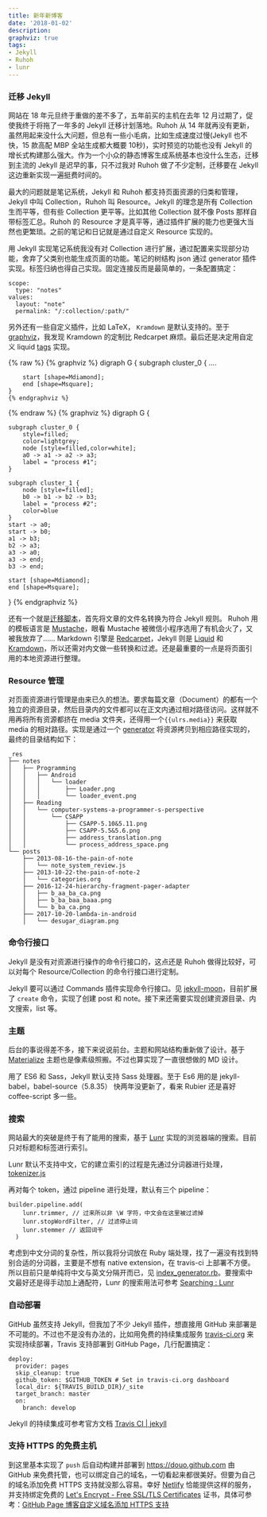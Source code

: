 ```yaml
---
title: 新年新博客
date: '2018-01-02'
description:
graphviz: true
tags:
- Jekyll
- Ruhoh
- lunr
---
```


### 迁移 Jekyll
网站在 18 年元旦终于重做的差不多了，五年前买的主机在去年 12 月过期了，促使我终于将拖了一年多的 Jekyll 迁移计划落地。Ruhoh 从 14 年就再没有更新，虽然用起来没什么大问题，但总有一些小毛病，比如生成速度过慢(Jekyll 也不快，15 款高配 MBP 全站生成都大概要 10秒)，实时预览的功能也没有 Jekyll 的增长式构建那么强大。作为一个小众的静态博客生成系统基本也没什么生态，迁移到主流的 Jekyll 是迟早的事，只不过我对 Ruhoh 做了不少定制，迁移要在 Jekyll 这边重新实现一遍挺费时间的。

最大的问题就是笔记系统，Jekyll 和 Ruhoh 都支持页面资源的归类和管理，Jekyll 中叫 Collection，Ruhoh 叫 Resource。Jekyll 的理念是所有 Collection 生而平等，但有些 Collection 更平等。比如其他 Collection 就不像 Posts 那样自带标签汇总。Ruhoh 的 Resource 才是真平等，通过插件扩展的能力也更强大当然也更繁琐。之前的笔记和日记就是通过自定义 Resource 实现的。

用 Jekyll 实现笔记系统我没有对 Collection 进行扩展，通过配置来实现部分功能，舍弃了父类别也能生成页面的功能。笔记的树结构 json 通过 generator 插件实现。标签归纳也得自己实现。固定连接反而是最简单的，一条配置搞定：

    scope:
      type: "notes"
    values:
      layout: "note"
      permalink: "/:collection/:path/"

另外还有一些自定义插件，比如 LaTeX， `Kramdown` 是默认支持的。至于 [graphviz][]，我发现 Kramdown 的定制比 Redcarpet 麻烦。最后还是决定用自定义 liquid [tags][] 实现。

{% raw %}
    {% graphviz %}
    digraph G {
    	subgraph cluster_0 {
    	....

    	start [shape=Mdiamond];
    	end [shape=Msquare];
    }
    {% endgraphviz %}
{% endraw %}
{% graphviz %}
digraph G {

	subgraph cluster_0 {
		style=filled;
		color=lightgrey;
		node [style=filled,color=white];
		a0 -> a1 -> a2 -> a3;
		label = "process #1";
	}

	subgraph cluster_1 {
		node [style=filled];
		b0 -> b1 -> b2 -> b3;
		label = "process #2";
		color=blue
	}
	start -> a0;
	start -> b0;
	a1 -> b3;
	b2 -> a3;
	a3 -> a0;
	a3 -> end;
	b3 -> end;

	start [shape=Mdiamond];
	end [shape=Msquare];
}
{% endgraphviz %}

还有一个就是[迁移脚本][ruhoh_jekyll.rb]，首先将文章的文件名转换为符合 Jekyll 规则。 Ruhoh 用的模板语言是 [Mustache][]，眼看 Mustache 被微信小程序选用了有机会火了，又被我放弃了…… Markdown 引擎是 [Redcarpet][]，Jekyll 则是 [Liquid][] 和 [Kramdown][]，所以还需对内文做一些转换和过滤。还是最重要的一点是将页面引用的本地资源进行整理。

[graphviz]: https://graphviz.gitlab.io/
[tags]: https://jekyllrb.com/docs/plugins/#tags
[ruhoh_jekyll.rb]: https://github.com/douo/douo.github.com/blob/develop/_plugins/ruhoh_jekyll.rb
[Mustache]: https://mustache.github.io
[Redcarpet]: https://github.com/vmg/redcarpet
[Liquid]: https://shopify.github.io/liquid/
[Kramdown]: https://kramdown.gettalong.org/

### Resource 管理

对页面资源进行管理是由来已久的想法。要求每篇文章（Document）的都有一个独立的资源目录，然后目录内的文件都可以在正文内通过相对路径访问。这样就不用再将所有资源都挤在 media 文件夹，还得用一个`{{ulrs.media}}` 来获取 media 的相对路径。实现是通过一个 [generator][resource_generator.rb] 将资源拷贝到相应路径实现的，最终的目录结构如下：

    _res
    ├── notes
    │   ├── Programming
    │   │   ├── Android
    │   │   │   └── loader
    │   │   │       ├── Loader.png
    │   │   │       └── loader_event.png
    │   ├── Reading
    │   │   └── computer-systems-a-programmer-s-perspective
    │   │       └── CSAPP
    │   │           ├── CSAPP-5.10&5.11.png
    │   │           ├── CSAPP-5.5&5.6.png
    │   │           ├── address_translation.png
    │   │           └── process_address_space.png
    └── posts
        ├── 2013-08-16-the-pain-of-note
        │   └── note_system_review.js
        ├── 2013-10-22-the-pain-of-note-2
        │   └── categories.org
        ├── 2016-12-24-hierarchy-fragment-pager-adapter
        │   ├── b_aa_ba_ca.png
        │   ├── b_ba_baa_baaa.png
        │   └── b_ba_ca.png
        ├── 2017-10-20-lambda-in-android
        │   └── desugar_diagram.png



[resource_generator.rb]: https://github.com/douo/douo.github.com/blob/develop/_plugins/resource_generator.rb

### 命令行接口

Jekyll 是没有对资源进行操作的命令行接口的，这点还是 Ruhoh 做得比较好，可以对每个 Resource/Collection 的命令行接口进行定制。

Jekyll 要可以通过 Commands 插件实现命令行接口。见 [jekyll-moon][]，目前扩展了 `create` 命令，实现了创建 post 和 note。接下来还需要实现创建资源目录、内文搜索，list 等。

[jekyll-moon]: https://github.com/douo/douo.github.com/tree/develop/jekyll-moon

### 主题

后台的事说得差不多，接下来说说前台。主题和网站结构重新做了设计。基于 [Materialize](http://materializecss.com/) 主题也是像素级照搬。不过也算实现了一直很想做的 MD 设计。

用了 ES6 和 Sass，Jekyll 默认支持 Sass 处理器。至于 Es6 用的是 jekyll-babel，babel-source（5.8.35） 快两年没更新了，看来 Rubier 还是喜好 coffee-script 多一些。

### 搜索

网站最大的突破是终于有了能用的搜索，基于 [Lunr](https://lunrjs.com/) 实现的浏览器端的搜索。目前只对标题和标签进行索引。

Lunr 默认不支持中文，它的建立索引的过程是先通过分词器进行处理，[tokenizer.js](https://github.com/olivernn/lunr.js/blob/master/lib/tokenizer.js)

再对每个 token，通过 pipeline 进行处理，默认有三个 pipeline：

    builder.pipeline.add(
        lunr.trimmer, // 过来所以非 \W 字符，中文会在这里被过滤掉
        lunr.stopWordFilter, // 过滤停止词
        lunr.stemmer // 返回词干
      )

考虑到中文分词的复杂性，所以我将分词放在 Ruby 端处理，找了一遍没有找到特别合适的分词器，主要是不想有 native extension，在 travis-ci 上部署不方便。所以目前只是单纯将中文与英文分隔开而已，见 [index_generator.rb][]。要搜索中文最好还是得手动加上通配符，Lunr 的搜索用法可参考 [Searching : Lunr](https://lunrjs.com/guides/searching.html)

[index_generator.rb]: https://github.com/douo/douo.github.com/blob/develop/_plugins/index_generator.rb

### 自动部署
GitHub 虽然支持 Jekyll，但我加了不少 Jekyll 插件，想直接用 GitHub 来部署是不可能的。不过也不是没有办法的，比如用免费的持续集成服务 [travis-ci.org](https://travis-ci.org) 来实现持续部署，Travis 支持部署到 GitHub Page，几行配置搞定：

    deploy:
      provider: pages
      skip_cleanup: true
      github_token: $GITHUB_TOKEN # Set in travis-ci.org dashboard
      local_dir: ${TRAVIS_BUILD_DIR}/_site
      target_branch: master
      on:
        branch: develop
        
Jekyll 的持续集成可参考官方文档 [Travis CI | jekyll](https://jekyllrb.com/docs/continuous-integration/travis-ci/)

### 支持 HTTPS 的免费主机

到这里基本实现了 `push` 后自动构建并部署到 https://douo.github.com 由 GitHub 来免费托管，也可以绑定自己的域名，一切看起来都很美好。但要为自己的域名添加免费 HTTPS 支持就没那么容易。幸好 [Netlify](https://www.netlify.com/) 恰能提供这样的服务，并支持绑定免费的 [Let's Encrypt - Free SSL/TLS Certificates](https://letsencrypt.org/) 证书，具体可参考：[GitHub Page 博客自定义域名添加 HTTPS 支持](https://jaeger.itscoder.com/web/2017/08/30/github-page-https)
